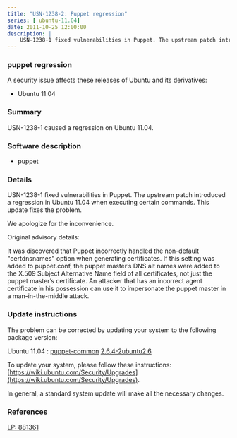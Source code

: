 ```yaml
---
title: "USN-1238-2: Puppet regression"
series: [ ubuntu-11.04]
date: 2011-10-25 12:00:00
description: |
    USN-1238-1 fixed vulnerabilities in Puppet. The upstream patch introduced a regression in Ubuntu 11.04 when executing certain commands. This update fixes the problem.
--- 
```

 
### puppet regression

A security issue affects these releases of Ubuntu and its derivatives:

* Ubuntu 11.04

### Summary

USN-1238-1 caused a regression on Ubuntu 11.04. 

### Software description

* puppet 

### Details

USN-1238-1 fixed vulnerabilities in Puppet. The upstream patch introduced a regression in Ubuntu 11.04 when executing certain commands. This update fixes the problem.

We apologize for the inconvenience.

Original advisory details:

 It was discovered that Puppet incorrectly handled the non-default &quot;certdnsnames&quot; option when generating certificates. If this setting was added to puppet.conf, the puppet master’s DNS alt names were added to the X.509 Subject Alternative Name field of all certificates, not just the puppet master’s certificate. An attacker that has an incorrect agent certificate in his possession can use it to impersonate the puppet master in a man-in-the-middle attack. 

### Update instructions

The problem can be corrected by updating your system to the following package version:

Ubuntu 11.04
 : [puppet-common](https://launchpad.net/ubuntu/+source/puppet) <span> [2.6.4-2ubuntu2.6](https://launchpad.net/ubuntu/+source/puppet/2.6.4-2ubuntu2.6) </span> 

To update your system, please follow these instructions: [https://wiki.ubuntu.com/Security/Upgrades](https://wiki.ubuntu.com/Security/Upgrades).

In general, a standard system update will make all the necessary changes. 

### References

 [LP: 881361](https://launchpad.net/bugs/881361)
 
